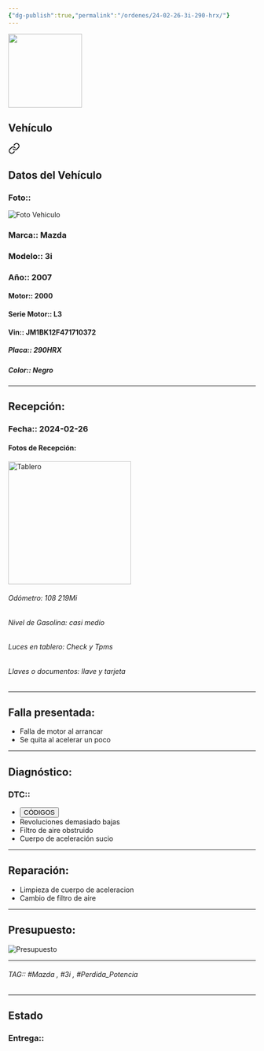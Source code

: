```yaml
---
{"dg-publish":true,"permalink":"/ordenes/24-02-26-3i-290-hrx/"}
---
```


<img src="https://lh3.googleusercontent.com/d/137fl3TIZ0-PU8b-Pt0bsjclwHub_u78G" width="150">

## Vehículo

<div class="transclusion internal-embed is-loaded"><a class="markdown-embed-link" href="/vehiculos/mazda/3i-290-hrx/#datos-del-vehiculo" aria-label="Open link"><svg xmlns="http://www.w3.org/2000/svg" width="24" height="24" viewBox="0 0 24 24" fill="none" stroke="currentColor" stroke-width="2" stroke-linecap="round" stroke-linejoin="round" class="svg-icon lucide-link"><path d="M10 13a5 5 0 0 0 7.54.54l3-3a5 5 0 0 0-7.07-7.07l-1.72 1.71"></path><path d="M14 11a5 5 0 0 0-7.54-.54l-3 3a5 5 0 0 0 7.07 7.07l1.71-1.71"></path></svg></a><div class="markdown-embed">



## Datos del Vehículo 
### Foto:: 
<img src="https://lh3.googleusercontent.com/d/" Alt="Foto Vehiculo">

### Marca:: Mazda
### Modelo:: 3i
### Año:: 2007
#### Motor:: 2000
#### Serie Motor:: L3
#### Vin:: JM1BK12F471710372
##### Placa:: 290HRX
##### Color:: Negro
---


</div></div>


## Recepción:
### Fecha:: 2024-02-26
#### Fotos de Recepción: 
<img src="https://lh3.googleusercontent.com/d/" width="250" Alt="Tablero">

###### Odómetro: 108 219Mi
###### Nivel de Gasolina: casi medio
###### Luces en tablero: Check y Tpms 
###### Llaves o documentos: llave y tarjeta 

---

## Falla presentada:
- Falla de motor al arrancar 
- Se quita al acelerar un poco 


---

## Diagnóstico:
### DTC:: 

- <a href="http"><button class="btn success">CÓDIGOS</button></a>
- Revoluciones demasiado bajas 
- Filtro de aire obstruido 
- Cuerpo de aceleración sucio 

---
## Reparación:
- Limpieza de cuerpo de aceleracion 
- Cambio de filtro de aire 

---

## Presupuesto:

<img src="https://lh3.googleusercontent.com/d/" Alt="Presupuesto">

---

###### TAG:: #Mazda , #3i , #Perdida_Potencia 

---

## Estado

### Entrega:: 


